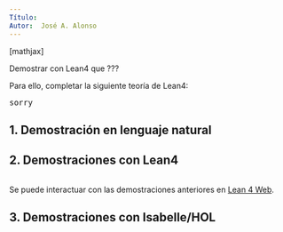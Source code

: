 ```yaml
---
Título:
Autor:  José A. Alonso
---
```


[mathjax]

Demostrar con Lean4 que ???

Para ello, completar la siguiente teoría de Lean4:

<pre lang="lean">
sorry
</pre>
<!--more-->

<h2>1. Demostración en lenguaje natural</h2>

<h2>2. Demostraciones con Lean4</h2>

<pre lang="lean">
</pre>

Se puede interactuar con las demostraciones anteriores en <a href="https://live.lean-lang.org/#url=https://raw.githubusercontent.com/jaalonso/Calculemus2/main/src/???" rel="noopener noreferrer" target="_blank">Lean 4 Web</a>.

<h2>3. Demostraciones con Isabelle/HOL</h2>

<pre lang="isar">
</pre>
